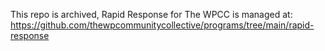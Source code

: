 This repo is archived, Rapid Response for The WPCC is managed at: https://github.com/thewpcommunitycollective/programs/tree/main/rapid-response
